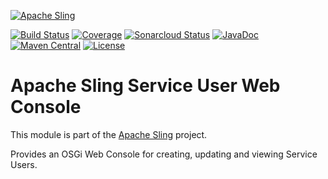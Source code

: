 [![Apache Sling](https://sling.apache.org/res/logos/sling.png)](https://sling.apache.org)

&#32;[![Build Status](https://ci-builds.apache.org/job/Sling/job/modules/job/sling-org-apache-sling-serviceuser-webconsole/job/master/badge/icon)](https://ci-builds.apache.org/job/Sling/job/modules/job/sling-org-apache-sling-serviceuser-webconsole/job/master/)&#32;[![Coverage](https://sonarcloud.io/api/project_badges/measure?project=apache_sling-org-apache-sling-serviceuser-webconsole&metric=coverage)](https://sonarcloud.io/dashboard?id=apache_sling-org-apache-sling-serviceuser-webconsole)&#32;[![Sonarcloud Status](https://sonarcloud.io/api/project_badges/measure?project=apache_sling-org-apache-sling-serviceuser-webconsole&metric=alert_status)](https://sonarcloud.io/dashboard?id=apache_sling-org-apache-sling-serviceuser-webconsole)&#32;[![JavaDoc](https://www.javadoc.io/badge/org.apache.sling/org.apache.sling.serviceuser.webconsole.svg)](https://www.javadoc.io/doc/org.apache.sling/org.apache.sling.serviceuser.webconsole)&#32;[![Maven Central](https://maven-badges.herokuapp.com/maven-central/org.apache.sling/org.apache.sling.serviceuser.webconsole/badge.svg)](https://search.maven.org/#search%7Cga%7C1%7Cg%3A%22org.apache.sling%22%20a%3A%22org.apache.sling.serviceuser.webconsole%22) [![License](https://img.shields.io/badge/License-Apache%202.0-blue.svg)](https://www.apache.org/licenses/LICENSE-2.0)

# Apache Sling Service User Web Console

This module is part of the [Apache Sling](https://sling.apache.org) project.

Provides an OSGi Web Console for creating, updating and viewing Service Users.
